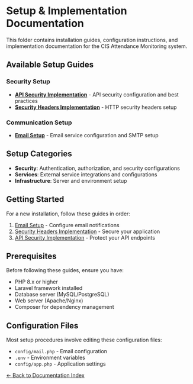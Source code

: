 # Setup & Implementation Documentation

This folder contains installation guides, configuration instructions, and implementation documentation for the CIS Attendance Monitoring system.

## Available Setup Guides

### Security Setup
- **[API Security Implementation](./API_SECURITY_IMPLEMENTATION.md)** - API security configuration and best practices
- **[Security Headers Implementation](./SECURITY_HEADERS_IMPLEMENTATION.md)** - HTTP security headers setup

### Communication Setup
- **[Email Setup](./EMAIL_SETUP.md)** - Email service configuration and SMTP setup

## Setup Categories

- **Security**: Authentication, authorization, and security configurations
- **Services**: External service integrations and configurations
- **Infrastructure**: Server and environment setup

## Getting Started

For a new installation, follow these guides in order:
1. [Email Setup](./EMAIL_SETUP.md) - Configure email notifications
2. [Security Headers Implementation](./SECURITY_HEADERS_IMPLEMENTATION.md) - Secure your application
3. [API Security Implementation](./API_SECURITY_IMPLEMENTATION.md) - Protect your API endpoints

## Prerequisites

Before following these guides, ensure you have:
- PHP 8.x or higher
- Laravel framework installed
- Database server (MySQL/PostgreSQL)
- Web server (Apache/Nginx)
- Composer for dependency management

## Configuration Files

Most setup procedures involve editing these configuration files:
- `config/mail.php` - Email configuration
- `.env` - Environment variables
- `config/app.php` - Application settings

[← Back to Documentation Index](../README.md)
